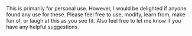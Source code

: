 This is primarily for personal use. However, I would be delighted if anyone found any use for these. Please feel free to use, modify, learn from, make fun of, or laugh at this as you see fit. Also feel free to let me know if you have any helpful suggestions.
